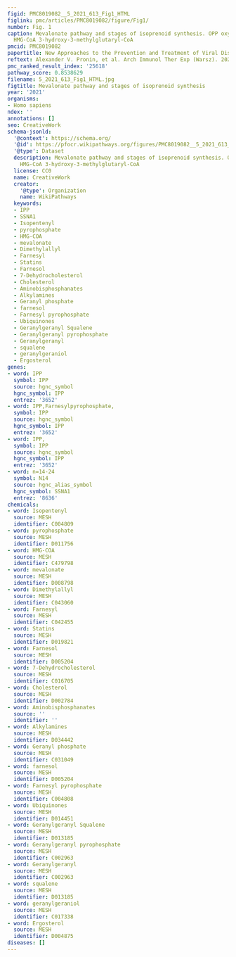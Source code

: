 ```yaml
---
figid: PMC8019082__5_2021_613_Fig1_HTML
figlink: pmc/articles/PMC8019082/figure/Fig1/
number: Fig. 1
caption: Mevalonate pathway and stages of isoprenoid synthesis. OPP oxygen-pyrophosphate,
  HMG-CoA 3-hydroxy-3-methylglutaryl-CoA
pmcid: PMC8019082
papertitle: New Approaches to the Prevention and Treatment of Viral Diseases.
reftext: Alexander V. Pronin, et al. Arch Immunol Ther Exp (Warsz). 2021;69(1):10.
pmc_ranked_result_index: '25618'
pathway_score: 0.8538629
filename: 5_2021_613_Fig1_HTML.jpg
figtitle: Mevalonate pathway and stages of isoprenoid synthesis
year: '2021'
organisms:
- Homo sapiens
ndex: ''
annotations: []
seo: CreativeWork
schema-jsonld:
  '@context': https://schema.org/
  '@id': https://pfocr.wikipathways.org/figures/PMC8019082__5_2021_613_Fig1_HTML.html
  '@type': Dataset
  description: Mevalonate pathway and stages of isoprenoid synthesis. OPP oxygen-pyrophosphate,
    HMG-CoA 3-hydroxy-3-methylglutaryl-CoA
  license: CC0
  name: CreativeWork
  creator:
    '@type': Organization
    name: WikiPathways
  keywords:
  - IPP
  - SSNA1
  - Isopentenyl
  - pyrophosphate
  - HMG-COA
  - mevalonate
  - Dimethylallyl
  - Farnesyl
  - Statins
  - Farnesol
  - 7-Dehydrocholesterol
  - Cholesterol
  - Aminobisphosphanates
  - Alkylamines
  - Geranyl phosphate
  - farnesol
  - Farnesyl pyrophosphate
  - Ubiquinones
  - Geranylgeranyl Squalene
  - Geranylgeranyl pyrophosphate
  - Geranylgeranyl
  - squalene
  - geranylgeraniol
  - Ergosterol
genes:
- word: IPP
  symbol: IPP
  source: hgnc_symbol
  hgnc_symbol: IPP
  entrez: '3652'
- word: IPP,Farnesylpyrophosphate,
  symbol: IPP
  source: hgnc_symbol
  hgnc_symbol: IPP
  entrez: '3652'
- word: IPP,
  symbol: IPP
  source: hgnc_symbol
  hgnc_symbol: IPP
  entrez: '3652'
- word: n=14-24
  symbol: N14
  source: hgnc_alias_symbol
  hgnc_symbol: SSNA1
  entrez: '8636'
chemicals:
- word: Isopentenyl
  source: MESH
  identifier: C004809
- word: pyrophosphate
  source: MESH
  identifier: D011756
- word: HMG-COA
  source: MESH
  identifier: C479798
- word: mevalonate
  source: MESH
  identifier: D008798
- word: Dimethylallyl
  source: MESH
  identifier: C043060
- word: Farnesyl
  source: MESH
  identifier: C042455
- word: Statins
  source: MESH
  identifier: D019821
- word: Farnesol
  source: MESH
  identifier: D005204
- word: 7-Dehydrocholesterol
  source: MESH
  identifier: C016705
- word: Cholesterol
  source: MESH
  identifier: D002784
- word: Aminobisphosphanates
  source: ''
  identifier: ''
- word: Alkylamines
  source: MESH
  identifier: D034442
- word: Geranyl phosphate
  source: MESH
  identifier: C031049
- word: farnesol
  source: MESH
  identifier: D005204
- word: Farnesyl pyrophosphate
  source: MESH
  identifier: C004808
- word: Ubiquinones
  source: MESH
  identifier: D014451
- word: Geranylgeranyl Squalene
  source: MESH
  identifier: D013185
- word: Geranylgeranyl pyrophosphate
  source: MESH
  identifier: C002963
- word: Geranylgeranyl
  source: MESH
  identifier: C002963
- word: squalene
  source: MESH
  identifier: D013185
- word: geranylgeraniol
  source: MESH
  identifier: C017338
- word: Ergosterol
  source: MESH
  identifier: D004875
diseases: []
---
```

